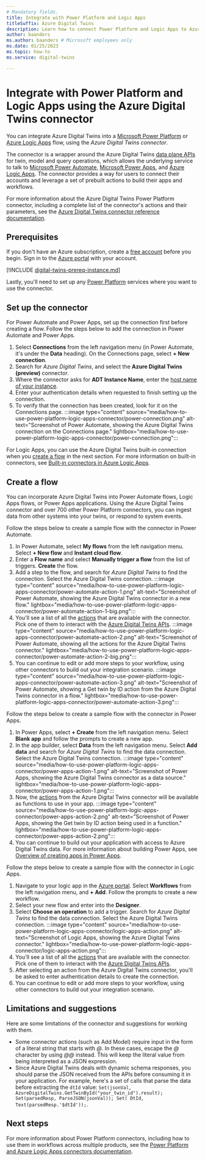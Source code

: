 ```yaml
---
# Mandatory fields.
title: Integrate with Power Platform and Logic Apps
titleSuffix: Azure Digital Twins
description: Learn how to connect Power Platform and Logic Apps to Azure Digital Twins using the connector
author: baanders
ms.author: baanders # Microsoft employees only
ms.date: 01/25/2023
ms.topic: how-to
ms.service: digital-twins

---
```


# Integrate with Power Platform and Logic Apps using the Azure Digital Twins connector

You can integrate Azure Digital Twins into a [Microsoft Power Platform](/power-platform) or [Azure Logic Apps](../logic-apps/logic-apps-overview.md) flow, using the *Azure Digital Twins connector*. 

The connector is a wrapper around the Azure Digital Twins [data plane APIs](concepts-apis-sdks.md#data-plane-apis) for twin, model and query operations, which allows the underlying service to talk to [Microsoft Power Automate](/power-automate/getting-started), [Microsoft Power Apps](/power-apps/powerapps-overview), and [Azure Logic Apps](../logic-apps/logic-apps-overview.md). The connector provides a way for users to connect their accounts and leverage a set of prebuilt actions to build their apps and workflows.

For more information about the Azure Digital Twins Power Platform connector, including a complete list of the connector's actions and their parameters, see the [Azure Digital Twins connector reference documentation](/connectors/azuredigitaltwins).

## Prerequisites

If you don't have an Azure subscription, create a [free account](https://azure.microsoft.com/free/?WT.mc_id=A261C142F) before you begin.
Sign in to the [Azure portal](https://portal.azure.com) with your account. 

[!INCLUDE [digital-twins-prereq-instance.md](../../includes/digital-twins-prereq-instance.md)]

Lastly, you'll need to set up any [Power Platform](/power-platform) services where you want to use the connector.

## Set up the connector

For Power Automate and Power Apps, set up the connection first before creating a flow. Follow the steps below to add the connection in Power Automate and Power Apps.
1. Select **Connections** from the left navigation menu (in Power Automate, it's under the **Data** heading). On the Connections page, select **+ New connection**.
1. Search for *Azure Digital Twins*, and select the **Azure Digital Twins (preview)** connector.
1. Where the connector asks for **ADT Instance Name**, enter the [host name of your instance](how-to-set-up-instance-portal.md#verify-success-and-collect-important-values).
1. Enter your authentication details when requested to finish setting up the connection.
1. To verify that the connection has been created, look for it on the Connections page.
    :::image type="content" source="media/how-to-use-power-platform-logic-apps-connector/power-connection.png" alt-text="Screenshot of Power Automate, showing the Azure Digital Twins connection on the Connections page." lightbox="media/how-to-use-power-platform-logic-apps-connector/power-connection.png":::

For Logic Apps, you can use the Azure Digital Twins built-in connection when you [create a flow](#create-a-flow) in the next section. For more information on built-in connectors, see [Built-in connectors in Azure Logic Apps](../connectors/built-in.md).

## Create a flow

You can incorporate Azure Digital Twins into Power Automate flows, Logic Apps flows, or Power Apps applications. Using the Azure Digital Twins connector and over 700 other Power Platform connectors, you can ingest data from other systems into your twins, or respond to system events.

Follow the steps below to create a sample flow with the connector in Power Automate.
1. In Power Automate, select **My flows** from the left navigation menu. Select **+ New flow** and **Instant cloud flow**.
1. Enter a **Flow name** and select **Manually trigger a flow** from the list of triggers. **Create** the flow.
1. Add a step to the flow, and search for *Azure Digital Twins* to find the connection. Select the Azure Digital Twins connection.
    :::image type="content" source="media/how-to-use-power-platform-logic-apps-connector/power-automate-action-1.png" alt-text="Screenshot of Power Automate, showing the Azure Digital Twins connector in a new flow." lightbox="media/how-to-use-power-platform-logic-apps-connector/power-automate-action-1-big.png":::
1. You'll see a list of all the [actions](/connectors/azuredigitaltwins) that are available with the connector. Pick one of them to interact with the [Azure Digital Twins APIs](/rest/api/azure-digitaltwins/).
    :::image type="content" source="media/how-to-use-power-platform-logic-apps-connector/power-automate-action-2.png" alt-text="Screenshot of Power Automate, showing all the actions for the Azure Digital Twins connector." lightbox="media/how-to-use-power-platform-logic-apps-connector/power-automate-action-2-big.png":::
1. You can continue to edit or add more steps to your workflow, using other connectors to build out your integration scenario.
    :::image type="content" source="media/how-to-use-power-platform-logic-apps-connector/power-automate-action-3.png" alt-text="Screenshot of Power Automate, showing a Get twin by ID action from the Azure Digital Twins connector in a flow." lightbox="media/how-to-use-power-platform-logic-apps-connector/power-automate-action-3.png":::

Follow the steps below to create a sample flow with the connector in Power Apps.
1. In Power Apps, select **+ Create** from the left navigation menu. Select **Blank app** and follow the prompts to create a new app.
1. In the app builder, select **Data** from the left navigation menu. Select **Add data** and search for *Azure Digital Twins* to find the data connection. Select the Azure Digital Twins connection.
    :::image type="content" source="media/how-to-use-power-platform-logic-apps-connector/power-apps-action-1.png" alt-text="Screenshot of Power Apps, showing the Azure Digital Twins connector as a data source." lightbox="media/how-to-use-power-platform-logic-apps-connector/power-apps-action-1.png":::
1. Now, the [actions](/connectors/azuredigitaltwins) from the Azure Digital Twins connector will be available as functions to use in your app.
    :::image type="content" source="media/how-to-use-power-platform-logic-apps-connector/power-apps-action-2.png" alt-text="Screenshot of Power Apps, showing the Get twin by ID action being used in a function." lightbox="media/how-to-use-power-platform-logic-apps-connector/power-apps-action-2.png":::
1. You can continue to build out your application with access to Azure Digital Twins data. For more information about building Power Apps, see [Overview of creating apps in Power Apps](/power-apps/maker/).

Follow the steps below to create a sample flow with the connector in Logic Apps.
1. Navigate to your logic app in the [Azure portal](https://portal.azure.com). Select **Workflows** from the left navigation menu, and **+ Add**. Follow the prompts to create a new workflow.
1. Select your new flow and enter into the **Designer**.
1. Select **Choose an operation** to add a trigger. Search for *Azure Digital Twins* to find the data connection. Select the Azure Digital Twins connection.
    :::image type="content" source="media/how-to-use-power-platform-logic-apps-connector/logic-apps-action.png" alt-text="Screenshot of Logic Apps, showing the Azure Digital Twins connector." lightbox="media/how-to-use-power-platform-logic-apps-connector/logic-apps-action.png":::
1. You'll see a list of all the [actions](/connectors/azuredigitaltwins) that are available with the connector. Pick one of them to interact with the [Azure Digital Twins APIs](/rest/api/azure-digitaltwins/).
1. After selecting an action from the Azure Digital Twins connector, you'll be asked to enter authentication details to create the connection.
1. You can continue to edit or add more steps to your workflow, using other connectors to build out your integration scenario.

## Limitations and suggestions

Here are some limitations of the connector and suggestions for working with them.

* Some connector actions (such as Add Model) require input in the form of a literal string that starts with *@*. In these cases, escape the *@* character by using *@@* instead. This will keep the literal value from being interpreted as a JSON expression.
* Since Azure Digital Twins deals with dynamic schema responses, you should parse the JSON received from the APIs before consuming it in your application. For example, here's a set of calls that parse the data before extracting the `dtId` value: `Set(jsonVal, AzureDigitalTwins.GetTwinById("your_twin_id").result); Set(parsedResp, ParseJSON(jsonVal)); Set( DtId, Text(parsedResp.'$dtId'));`.

## Next steps

For more information about Power Platform connectors, including how to use them in workflows across multiple products, see the [Power Platform and Azure Logic Apps connectors documentation](/connectors/connectors).